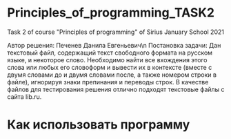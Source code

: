 # Principles_of_programming_TASK2
Task 2 of course "Principles of programming" of Sirius January School 2021

Автор решения: Печенев Данила Евгеньевич\n
Постановка задачи: Дан текстовый файл, содержащий текст свободного формата на русском языке, и некоторое слово. Необходимо найти все вхождения этого слова или любых его словоформ и вывести их в контексте (вместе с двумя словами до и двумя словами после, а также номером строки в файле), игнорируя знаки препинания и переводы строк. 
В качестве файлов для тестирования решения отлично подходят текстовые файлы с сайта lib.ru.
# Как использовать программу

